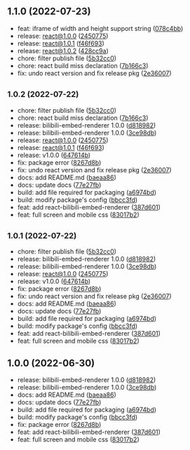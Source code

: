 ## 1.1.0 (2022-07-23)

* feat: iframe of width and height support string ([078c4bb](https://github.com/zeffon/bilibili-embed-renderer/commit/078c4bb))
* release: react@1.0.0 ([2450775](https://github.com/zeffon/bilibili-embed-renderer/commit/2450775))
* release: react@1.0.1 ([f46f693](https://github.com/zeffon/bilibili-embed-renderer/commit/f46f693))
* release: react@1.0.2 ([428cc9a](https://github.com/zeffon/bilibili-embed-renderer/commit/428cc9a))
* chore: filter publish file ([5b32cc0](https://github.com/zeffon/bilibili-embed-renderer/commit/5b32cc0))
* chore: react build miss declaration ([7b166c3](https://github.com/zeffon/bilibili-embed-renderer/commit/7b166c3))
* fix: undo react version and fix release pkg ([2e36007](https://github.com/zeffon/bilibili-embed-renderer/commit/2e36007))



## <small>1.0.2 (2022-07-22)</small>

* chore: filter publish file ([5b32cc0](https://github.com/zeffon/bilibili-embed-renderer/commit/5b32cc0))
* chore: react build miss declaration ([7b166c3](https://github.com/zeffon/bilibili-embed-renderer/commit/7b166c3))
* release: bilibili-embed-renderer 1.0.0 ([d818982](https://github.com/zeffon/bilibili-embed-renderer/commit/d818982))
* release: bilibili-embed-renderer 1.0.0 ([3ce98db](https://github.com/zeffon/bilibili-embed-renderer/commit/3ce98db))
* release: react@1.0.0 ([2450775](https://github.com/zeffon/bilibili-embed-renderer/commit/2450775))
* release: react@1.0.1 ([f46f693](https://github.com/zeffon/bilibili-embed-renderer/commit/f46f693))
* release: v1.0.0 ([647614b](https://github.com/zeffon/bilibili-embed-renderer/commit/647614b))
* fix: package error ([8267d8b](https://github.com/zeffon/bilibili-embed-renderer/commit/8267d8b))
* fix: undo react version and fix release pkg ([2e36007](https://github.com/zeffon/bilibili-embed-renderer/commit/2e36007))
* docs: add README.md ([baeaa86](https://github.com/zeffon/bilibili-embed-renderer/commit/baeaa86))
* docs: update docs ([77e27fb](https://github.com/zeffon/bilibili-embed-renderer/commit/77e27fb))
* build: add file required for packaging ([a6974bd](https://github.com/zeffon/bilibili-embed-renderer/commit/a6974bd))
* build: modify package's config ([bbcc3fd](https://github.com/zeffon/bilibili-embed-renderer/commit/bbcc3fd))
* feat: add react-bilibili-embed-renderer ([387d601](https://github.com/zeffon/bilibili-embed-renderer/commit/387d601))
* feat: full screen and mobile css ([83017b2](https://github.com/zeffon/bilibili-embed-renderer/commit/83017b2))



## <small>1.0.1 (2022-07-22)</small>

* chore: filter publish file ([5b32cc0](https://github.com/zeffon/bilibili-embed-renderer/commit/5b32cc0))
* release: bilibili-embed-renderer 1.0.0 ([d818982](https://github.com/zeffon/bilibili-embed-renderer/commit/d818982))
* release: bilibili-embed-renderer 1.0.0 ([3ce98db](https://github.com/zeffon/bilibili-embed-renderer/commit/3ce98db))
* release: react@1.0.0 ([2450775](https://github.com/zeffon/bilibili-embed-renderer/commit/2450775))
* release: v1.0.0 ([647614b](https://github.com/zeffon/bilibili-embed-renderer/commit/647614b))
* fix: package error ([8267d8b](https://github.com/zeffon/bilibili-embed-renderer/commit/8267d8b))
* fix: undo react version and fix release pkg ([2e36007](https://github.com/zeffon/bilibili-embed-renderer/commit/2e36007))
* docs: add README.md ([baeaa86](https://github.com/zeffon/bilibili-embed-renderer/commit/baeaa86))
* docs: update docs ([77e27fb](https://github.com/zeffon/bilibili-embed-renderer/commit/77e27fb))
* build: add file required for packaging ([a6974bd](https://github.com/zeffon/bilibili-embed-renderer/commit/a6974bd))
* build: modify package's config ([bbcc3fd](https://github.com/zeffon/bilibili-embed-renderer/commit/bbcc3fd))
* feat: add react-bilibili-embed-renderer ([387d601](https://github.com/zeffon/bilibili-embed-renderer/commit/387d601))
* feat: full screen and mobile css ([83017b2](https://github.com/zeffon/bilibili-embed-renderer/commit/83017b2))



## 1.0.0 (2022-06-30)

* release: bilibili-embed-renderer 1.0.0 ([d818982](https://github.com/zeffon/bilibili-embed-renderer/commit/d818982))
* release: bilibili-embed-renderer 1.0.0 ([3ce98db](https://github.com/zeffon/bilibili-embed-renderer/commit/3ce98db))
* docs: add README.md ([baeaa86](https://github.com/zeffon/bilibili-embed-renderer/commit/baeaa86))
* docs: update docs ([77e27fb](https://github.com/zeffon/bilibili-embed-renderer/commit/77e27fb))
* build: add file required for packaging ([a6974bd](https://github.com/zeffon/bilibili-embed-renderer/commit/a6974bd))
* build: modify package's config ([bbcc3fd](https://github.com/zeffon/bilibili-embed-renderer/commit/bbcc3fd))
* fix: package error ([8267d8b](https://github.com/zeffon/bilibili-embed-renderer/commit/8267d8b))
* feat: add react-bilibili-embed-renderer ([387d601](https://github.com/zeffon/bilibili-embed-renderer/commit/387d601))
* feat: full screen and mobile css ([83017b2](https://github.com/zeffon/bilibili-embed-renderer/commit/83017b2))



